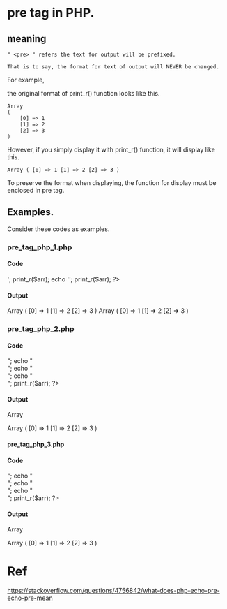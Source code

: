 # pre tag in PHP.
## meaning

    " <pre> " refers the text for output will be prefixed.
    
    That is to say, the format for text of output will NEVER be changed.
    
For example,

the original format of print_r() function looks like this.
    
    Array
    (
        [0] => 1
        [1] => 2
        [2] => 3
    )
    
 However, if you simply display it with print_r() function, it will display like this.
    
    Array ( [0] => 1 [1] => 2 [2] => 3 )
    
 To preserve the format when displaying, the function for display must be enclosed in pre tag.
 
 ## Examples.
 Consider these codes as examples.
 
 ### pre_tag_php_1.php
 #### Code
 <?php
$arr = array(1, 2, 3);

echo '<pre>';
print_r($arr);
echo '</pre>';

print_r($arr);
?>

#### Output
Array
(
    [0] => 1
    [1] => 2
    [2] => 3
)
Array ( [0] => 1 [1] => 2 [2] => 3 )
### pre_tag_php_2.php
#### Code

<?php
$arr = array(1, 2, 3);

echo $arr;

echo "<br>";

echo "<br>";

echo "<br>";

echo "<br>";

print_r($arr);
?>
</pre>
 
#### Output

Array



Array
(
    [0] => 1
    [1] => 2
    [2] => 3
)

#### pre_tag_php_3.php
#### Code
<?php
$arr = array(1, 2, 3);

echo $arr;

echo "<br>";

echo "<br>";

echo "<br>";

echo "<br>";

print_r($arr);
?>
#### Output
Array



Array ( [0] => 1 [1] => 2 [2] => 3 )
    
# Ref
https://stackoverflow.com/questions/4756842/what-does-php-echo-pre-echo-pre-mean
